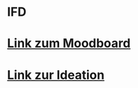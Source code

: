 # IFD
 
# [Link zum Moodboard](https://jakobmayer.github.io/IFD/Moodboard.pdf)
# [Link zur Ideation](https://jakobmayer.github.io/IFD/Ideation.pdf)

